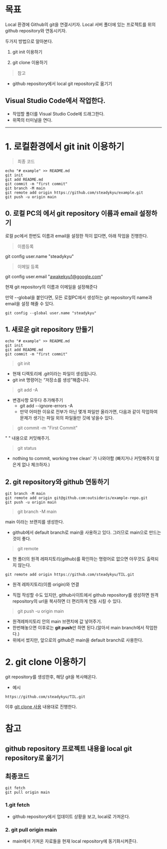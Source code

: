 # 목표

Local 환경에 Github의 git을 연결시키자.
Local 서버 폴더에 있는 프로젝트를 위의 github repository와 연동시키자.

두가지 방법으로 알아본다.

1. git init 이용하기

2. git clone 이용하기

> 참고

- github repository에서 local git repository로 옮기기

## Visual Studio Code에서 작업한다.

- 작업할 폴더를 Visual Studio Code에 드래그한다.
- 위쪽의 터미널을 연다.

---

# 1. 로컬환경에서 git init 이용하기

> 최종 코드

```
echo "# example" >> README.md
git init
git add README.md
git commit -m "first commit"
git branch -M main
git remote add origin https://github.com/steadykyu/example.git
git push -u origin main
```

## 0. 로컬 PC의 에서 git repository 이름과 email 설정하기

로컬 pc에서 한번도 이름과 email을 설정한 적이 없다면, 아래 작업을 진행한다.

> 이름등록

git config user.name "steadykyu"

> 이메일 등록

git config user.email "awakekyu1@google.com"

현재 git repository의 이름과 이메일을 설정해준다

만약 --global을 붙인다면, 모든 로컬PC에서 생성하는 git repository의 name과 email을 설정 해줄 수 있다.

```
git config --global user.name "steadykyu"
```

## 1. 새로운 git repository 만들기

```git
echo "# example" >> README.md
git init
git add README.md
git commit -m "first commit"
```

> git init

- 현재 디렉토리에 .git이라는 파일이 생성됩니다.
- git init 명령어는 “저장소를 생성”해줍니다.

> git add -A

- 변경사항 모두다 추가해주기
  - git add --ignore-errors -A
  - 만약 어떠한 이유로 전부가 아닌 몇개 파일만 올라가면, 다음과 같이 작업하여 문제가 생기는 파일 외의 파일들만 깃에 넣을수 있다.

> git commit -m "First Commit"

" " 내용으로 커밋해주기.

> git status

- nothing to commit, working tree clean' 가 나와야함
  (빠지거나 커밋해주지 않은게 없나 체크하자.)

## 2. git repository와 github 연동하기

```
git branch -M main
git remote add origin git@github.com:outsideris/example-repo.git
git push -u origin main
```

> git branch -M main

main 이라는 브랜치를 생성한다.

- github에서 default branch로 main을 사용하고 있다. 그러므로 main으로 만드는 것이 좋다.

> git remote

- 현 폴더의 원격 레파지토리(github)를 확인하는 명령어로 없으면 아무것도 출력되지 않는다.

```
git remote add origin https://github.com/steadykyu/TIL.git
```

- 원격 레파지토리(이름 origin)와 연결

- 직접 작성할 수도 있지만, github사이트에서 github repository를 생성하면 원격 repository의 url을 복사하면 더 편리하게 연동 시킬 수 있다.

> git push -u origin main

- 원격레파지토리 안의 main 브랜치에 값 넣어주기.
- 한번해놓으면 이후로는 **git push**만 하면 된다.(알아서 main branch에서 작업한다.)
- 위에서 썼지만, 앞으로의 github은 main을 default branch로 사용한다.

# 2. git clone 이용하기

git repository를 생성한후, 해당 git을 복사해온다.

- 예시

```
https://github.com/steadykyu/TIL.git
```

이후 [glt clone 사용]("https://github.com/steadykyu/TIL/blob/main/git/%5Bgit%20clone%5D%EC%A1%B4%EC%9E%AC%ED%95%98%EB%8A%94github%EC%99%80local%EC%97%B0%EA%B2%B0%ED%95%98%EA%B8%B0.md") 내용대로 진행한다.

# 참고

## github repository 프로젝트 내용을 local git repository로 옮기기

## 최종코드

```
git fetch
git pull origin main
```

### 1.git fetch

- github repository에서 업데이트 상황을 보고, local로 가져온다.

### 2. git pull origin main

- main에서 가져온 자료들을 현재 local repository에 동기화시켜준다.
